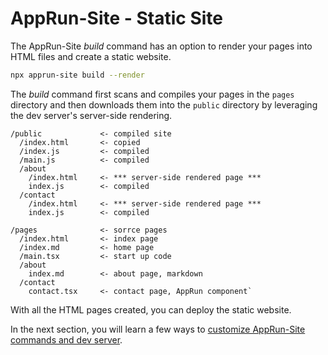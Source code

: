 # AppRun-Site - Static Site


The AppRun-Site _build_ command has an option to render your pages into HTML files and create a static website.

```sh
npx apprun-site build --render
```

The _build_ command first scans and compiles your pages in the `pages` directory and then downloads them into the `public` directory by leveraging the dev server's server-side rendering.

```
/public             <- compiled site
  /index.html       <- copied
  /index.js         <- compiled
  /main.js          <- compiled
  /about
    /index.html     <- *** server-side rendered page ***
    index.js        <- compiled
  /contact
    /index.html     <- *** server-side rendered page ***
    index.js        <- compiled

/pages              <- sorrce pages
  /index.html       <- index page
  /index.md         <- home page
  /main.tsx         <- start up code
  /about
    index.md        <- about page, markdown
  /contact
    contact.tsx     <- contact page, AppRun component`
```

With all the HTML pages created, you can deploy the static website.


In the next section, you will learn a few ways to [customize AppRun-Site commands and dev server](apprun-site-config.md).
